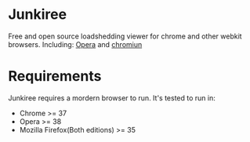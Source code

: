 # Junkiree 

Free and open source loadshedding viewer for chrome and other webkit browsers. Including: [Opera](https://opera.com) and [chromiun](http://chromiumproject.org)


# Requirements
 
Junkiree requires a mordern browser to run. It's tested to run in:
* Chrome >= 37
* Opera >= 38
* Mozilla Firefox(Both editions) >= 35 


